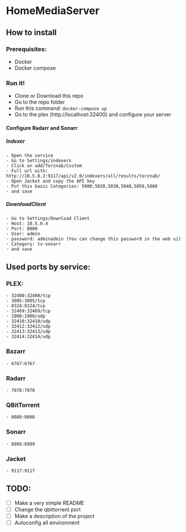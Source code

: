 # HomeMediaServer

## How to install

### Prerequisites:
 - Docker
 - Docker compose

### Run it!

- Clone or Download this repo
- Go to the repo folder
- Run this command: ```docker-compose up```
- Go to the plex (http://localhost:32400) and configure your server
#### Configure Radarr and Sonarr
##### Indexer
    - Open the service
    - Go to Settings/indexers
    - Click on add/Torznab/Custom
    - Full url with: http://10.5.0.2:9117/api/v2.0/indexers/all/results/torznab/
    - Open Jacket and copy the API key
    - Put this basic Categories: 5000,5020,5030,5040,5050,5060
    - and save
##### DownloadClient
    - Go to Settings/Download Client
    - Host: 10.5.0.4
    - Port: 8080
    - User: admin
    - password: adminadmin (You can change this password in the web ui)
    - Category: tv-sonarr
    - and save

## Used ports by service:

### PLEX:
    - 32400:32400/tcp
    - 3005:3005/tcp
    - 8324:8324/tcp
    - 32469:32469/tcp
    - 1900:1900/udp
    - 32410:32410/udp
    - 32412:32412/udp
    - 32413:32413/udp
    - 32414:32414/udp
### Bazarr
    - 6767:6767
### Radarr
    - 7878:7878
### QBitTorrent
    - 8080:8080
### Sonarr
    - 8989:8989
### Jacket
    - 9117:9117


## TODO:

- [ ] Make a very simple README
- [ ] Change the qbittorrent port
- [ ] Make a description of the project
- [ ] Autoconfig all environment